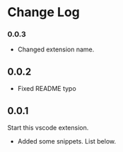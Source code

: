 # Change Log
### 0.0.3
- Changed extension name. 
## 0.0.2
- Fixed README typo
## 0.0.1
Start this vscode extension.
- Added some snippets. List below.